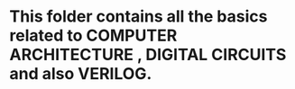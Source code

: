 # This folder contains all the basics related to COMPUTER ARCHITECTURE , DIGITAL CIRCUITS and also VERILOG.
